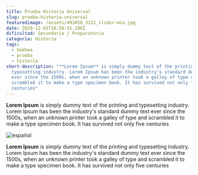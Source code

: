 ```yaml
---
title: Prueba Historia Universal
slug: prueba-historia-universal
featuredimage: /assets/493056_3121_slider-min.jpg
date: 2020-12-01T16:59:41.196Z
dificultad: Secundaria / Preparatoria
categoria: Historia
tags:
  - heehee
  - prueba
  - historia
short-description: "**Lorem Ipsum** is simply dummy text of the printing and
  typesetting industry. Lorem Ipsum has been the industry's standard dummy text
  ever since the 1500s, when an unknown printer took a galley of type and
  scrambled it to make a type specimen book. It has survived not only five
  centuries"
---
```

<!--StartFragment-->

**Lorem Ipsum** is simply dummy text of the printing and typesetting industry. Lorem Ipsum has been the industry's standard dummy text ever since the 1500s, when an unknown printer took a galley of type and scrambled it to make a type specimen book. It has survived not only five centuries

<!--EndFragment-->

![español](/assets/historia.jpg "español")

<!--StartFragment-->

**Lorem Ipsum** is simply dummy text of the printing and typesetting industry. Lorem Ipsum has been the industry's standard dummy text ever since the 1500s, when an unknown printer took a galley of type and scrambled it to make a type specimen book. It has survived not only five centuries

<!--EndFragment-->